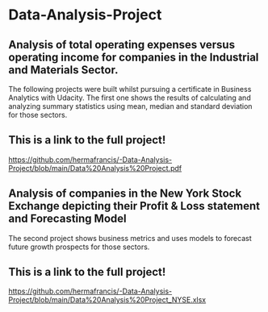 # Data-Analysis-Project
## Analysis of total operating expenses versus operating income for companies in the Industrial and Materials Sector.

The following projects were built whilst pursuing a certificate in Business Analytics with Udacity. The first one shows the results of calculating and analyzing summary statistics using mean, median and standard deviation for those sectors.
## This is a link to the full project!
https://github.com/hermafrancis/-Data-Analysis-Project/blob/main/Data%20Analysis%20Project.pdf

## Analysis of companies in the New York Stock Exchange depicting their Profit & Loss statement and Forecasting Model
The second project shows business metrics and uses models to forecast future growth prospects for those sectors.

## This is a link to the full project!
https://github.com/hermafrancis/-Data-Analysis-Project/blob/main/Data%20Analysis%20Project_NYSE.xlsx
